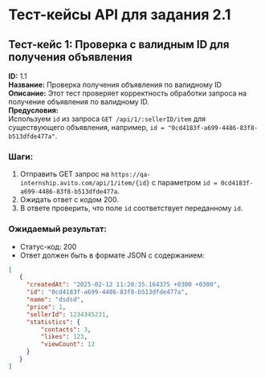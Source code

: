 # Тест-кейсы API для задания 2.1

## Тест-кейс 1: Проверка с валидным ID для получения объявления

**ID:** 1.1  
**Название:** Проверка получения объявления по валидному ID  
**Описание:** Этот тест проверяет корректность обработки запроса на получение объявления по валидному ID.  
**Предусловия:**  
Используем `id` из запроса `GET /api/1/:sellerID/item` для существующего объявления, например, `id = "0cd4183f-a699-4486-83f8-b513dfde477a"`.

### Шаги:

1. Отправить GET запрос на `https://qa-internship.avito.com/api/1/item/{id}` с параметром `id = 0cd4183f-a699-4486-83f8-b513dfde477a`.
2. Ожидать ответ с кодом 200.
3. В ответе проверить, что поле `id` соответствует переданному `id`.

### Ожидаемый результат:

- Статус-код: 200
- Ответ должен быть в формате JSON с содержанием:

```json
[
   {
     "createdAt": "2025-02-12 11:28:35.164375 +0300 +0300",
     "id": "0cd4183f-a699-4486-83f8-b513dfde477a",
     "name": "dsdsd",
     "price": 1,
     "sellerId": 1234345231,
     "statistics": {
         "contacts": 3,
         "likes": 123,
         "viewCount": 12
     }
   }
]
